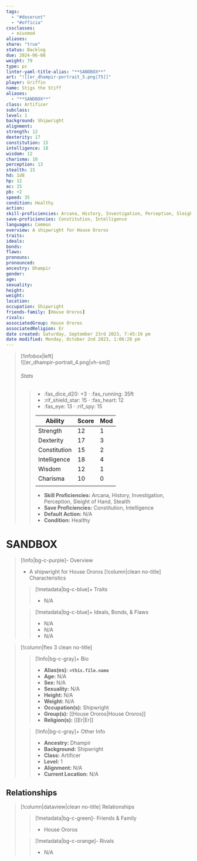 ```yaml
---
tags:
  - "#deserunt"
  - "#officia"
cssclasses:
  - eiusmod
aliases: 
share: "true"
status: Backlog
due: 2024-06-08
weight: 79
type: pc
linter-yaml-title-alias: "**SANDBOX**"
art: "![[er_dhampir-portrait_5.png|75]]"
player: Griffin
name: Stigs the Stiff
aliases:
  - "**SANDBOX**"
class: Artificer
subclass: 
level: 1
background: Shipwright
alignment: 
strength: 12
dexterity: 17
constitution: 15 
intelligence: 18
wisdom: 12
charisma: 10
perception: 13
stealth: 15
hd: 1d8
hp: 12
ac: 15
pb: +2
speed: 35 
condition: Healthy
action: 
skill-proficiencies: Arcana, History, Investigation, Perception, Sleight of Hand, Stealth 
save-proficiencies: Constitution, Intelligence
languages: Common
overview: A shipwright for House Ororos
traits: 
ideals: 
bonds: 
flaws: 
pronouns: 
pronounced: 
ancestry: Dhampir
gender: 
age: 
sexuality: 
height: 
weight: 
location: 
occupation: Shipwright
friends-family: [House Ororos]
rivals: 
associatedGroup: House Ororos
associatedReligion: Er
date created: Saturday, September 23rd 2023, 7:45:19 pm
date modified: Monday, October 2nd 2023, 1:06:28 pm
---
```


>[!infobox|left]  
>![[er_dhampir-portrait_4.png|vh-sm]]
>###### Stats
> > -  :fas_dice_d20: \+3 ⋅ :fas_running: 35ft
> > - :rif_shield_star: 15 ⋅ :fas_heart: 12
> > - :fas_eye: 13 ⋅ :rif_spy: 15
> >
> > | Ability      | Score                | Mod                                        |
> > |--------------|----------------------|--------------------------------------------|
> > | Strength     | 12     | 1     |
> > | Dexterity    | 17    | 3    |
> > | Constitution | 15 | 2 |
> > | Intelligence | 18 | 4 |
> > | Wisdom       | 12       | 1       |
> > | Charisma     | 10     | 0     |
> > ||||
> >  - **Skill Proficiencies:** Arcana, History, Investigation, Perception, Sleight of Hand, Stealth
> >  - **Save Proficiencies:** Constitution, Intelligence
> >  - **Default Action:** N/A
> >  -  **Condition:** Healthy
# **SANDBOX**
>[!info|bg-c-purple]- Overview
> - A shipwright for House Ororos
>[!column|clean no-title] Characteristics
>> [!metadata|bg-c-blue]+ Traits
>> - N/A
>
>> [!metadata|bg-c-blue]+ Ideals, Bonds, & Flaws
>> -  N/A
>> -  N/A
>> -  N/A
 
>[!column|flex 3 clean no-title]
>> [!info|bg-c-gray]+ Bio
>> - **Alias(es):** **`=this.file.name`** 
>> - **Age:**  N/A 
>> - **Sex:**  N/A 
>> - **Sexuality:**  N/A 
>> - **Height:**  N/A 
>> - **Weight:**  N/A 
>> - **Occupation(s):**  Shipwright 
>> - **Group(s):**  [[House Ororos|House Ororos]] 
>> - **Religion(s):**  [[Er|Er]] 
>
>> [!info|bg-c-gray]+ Other Info 
>> - **Ancestry:**  Dhampir
>> - **Background:** Shipwright
>> - **Class:** Artificer
>> - **Level:** 1
>> - **Alignment:** N/A
>> - **Current Location:**  N/A 
## Relationships
>[!column|dataview|clean no-title] Relationships
>> [!metadata|bg-c-green]- Friends & Family
>> - House Ororos
>
>> [!metadata|bg-c-orange]- Rivals
>> - N/A


